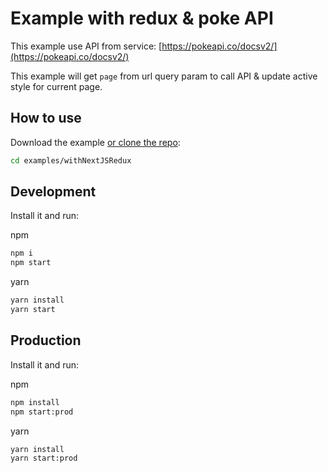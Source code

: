 # Example with redux & poke API

This example use API from service:
[https://pokeapi.co/docsv2/](https://pokeapi.co/docsv2/)

This example will get `page` from url query param to call API & update active
style for current page.

## How to use

Download the example
[or clone the repo](https://github.com/ChoTotOSS/react-paginating):

```bash
cd examples/withNextJSRedux
```

## Development

Install it and run:

npm

```bash
npm i
npm start
```

yarn

```bash
yarn install
yarn start
```

## Production

Install it and run:

npm

```bash
npm install
npm start:prod
```

yarn

```bash
yarn install
yarn start:prod
```
